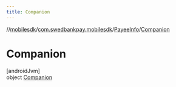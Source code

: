 ```yaml
---
title: Companion
---
```

//[mobilesdk](../../../../index.html)/[com.swedbankpay.mobilesdk](../../index.html)/[PayeeInfo](../index.html)/[Companion](index.html)



# Companion



[androidJvm]\
object [Companion](index.html)


